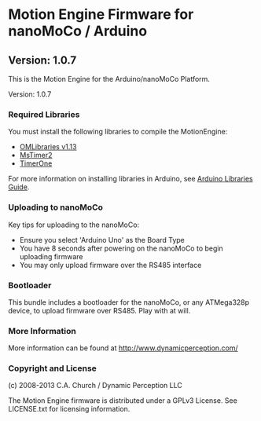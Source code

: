 Motion Engine Firmware for nanoMoCo / Arduino
=============================================

Version: 1.0.7
---------------

This is the Motion Engine for the Arduino/nanoMoCo Platform.

Version: 1.0.7

### Required Libraries

You must install the following libraries to compile the MotionEngine:

 * [OMLibraries v1.13](https://github.com/DynamicPerception/OMLibraries/tree/v1.13) 
 * [MsTimer2](http://www.pjrc.com/teensy/td_libs_MsTimer2.html)
 * [TimerOne](http://code.google.com/p/arduino-timerone/downloads/list)


For more information on installing libraries in Arduino, see [Arduino Libraries Guide](http://arduino.cc/en/Guide/Libraries).

### Uploading to nanoMoCo

Key tips for uploading to the nanoMoCo:

 * Ensure you select 'Arduino Uno' as the Board Type
 * You have 8 seconds after powering on the nanoMoCo to begin uploading firmware
 * You may only upload firmware over the RS485 interface

### Bootloader

This bundle includes a bootloader for the nanoMoCo, or any ATMega328p device, to upload firmware over RS485.  Play with at will.

### More Information
 
More information can be found at http://www.dynamicperception.com/

### Copyright and License

(c) 2008-2013 C.A. Church / Dynamic Perception LLC

The Motion Engine firmware is distributed under a GPLv3 License. See LICENSE.txt for licensing information.

